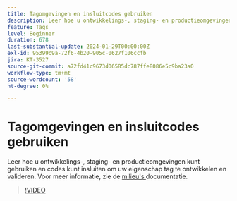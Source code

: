 ```yaml
---
title: Tagomgevingen en insluitcodes gebruiken
description: Leer hoe u ontwikkelings-, staging- en productieomgevingen kunt gebruiken en codes kunt insluiten om uw eigenschap tag te ontwikkelen en valideren.
feature: Tags
level: Beginner
duration: 678
last-substantial-update: 2024-01-29T00:00:00Z
exl-id: 95399c9a-72f6-4b20-905c-0627f106ccfb
jira: KT-3527
source-git-commit: a72fd41c9673d06585dc787ffe8086e5c9ba23a0
workflow-type: tm+mt
source-wordcount: '58'
ht-degree: 0%

---
```


# Tagomgevingen en insluitcodes gebruiken

Leer hoe u ontwikkelings-, staging- en productieomgevingen kunt gebruiken en codes kunt insluiten om uw eigenschap tag te ontwikkelen en valideren. Voor meer informatie, zie de [ milieu&#39;s ](https://experienceleague.adobe.com/docs/experience-platform/tags/publish/environments/environments.html) documentatie.

>[!VIDEO](https://video.tv.adobe.com/v/28729/?learn=on)
